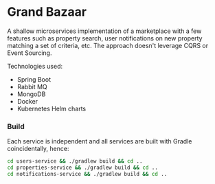 # Grand Bazaar

A shallow microservices implementation of a marketplace with a few features such as
property search, user notifications on new property matching a set of criteria, etc.
The approach doesn't leverage CQRS or Event Sourcing.

Technologies used:

- Spring Boot
- Rabbit MQ
- MongoDB
- Docker
- Kubernetes Helm charts

### Build

Each service is independent and all services are built with Gradle coincidentally, hence:

```sh
cd users-service && ./gradlew build && cd ..
cd properties-service && ./gradlew build && cd ..
cd notifications-service && ./gradlew build && cd ..
```
